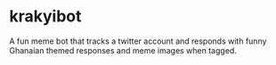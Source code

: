 # krakyibot
A fun meme bot that tracks a twitter account and responds with funny Ghanaian themed responses and meme images when tagged.
